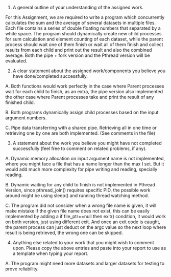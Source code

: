 
1.	A general outline of your understanding of the assigned work. 

For this Assignment, we are required to write a program which concurrently calculates the sum and the average of several datasets in multiple files. Each file contains a series of double floating numbers that separated by a white space. The program should dynamically create new child processes for sum calculation and element counting of each dataset, while the parent process should wait one of them finish or wait all of them finish and collect results from each child and print out the result and also the combined average. Both the pipe + fork version and the Pthread version will be evaluated.


2.	A clear statement about the assigned work/components you believe you have done/completed successfully. 

A.	Both functions would work perfectly in the case where Parent processes wait for each child to finish, as an extra, the pipe version also implemented the other case where Parent processes take and print the result of any finished child.

B.	Both programs dynamically assign child processes based on the input argument numbers.

C.	Pipe data transferring with a shared pipe. Retrieving all in one time or retrieving one by one are both implemented. (See comments in the file)


3.	A statement about the work you believe you might have not completed successfully (feel free to comment on related problems, if any). 

A.	Dynamic memory allocation on input argument name is not implemented, where you might face a file that has a name longer than the max I set. But it would add much more complexity for pipe writing and reading, specially reading.

B.	Dynamic waiting for any child to finish is not implemented in Pthread Version, since pthread_join() requires specific PID, the possible work around might be using sleep() and running thread watching method.

C.	The program did not consider when a wrong file name is given, it will make mistake if the given file name does not exist, this can be easily implemented by adding a if file_ptr==null then exit() condition, it would work on both version, just using different exit. And once an exit code is caught, the parent process can just deduct on the argc value so the next loop where result is being retrieved, the wrong one can be skipped.


4.	 Anything else related to your work that you might wish to comment upon. 
Please copy the above entries and paste into your report to use as a template when typing your report.

A.	The program might need more datasets and larger datasets for testing to prove reliability.
